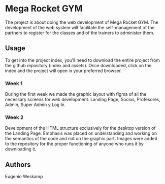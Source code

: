# Mega Rocket GYM
The project is about doing the web development of Mega Rocket GYM.
The development of the web system will facilitate the self-management of the partners to register for the classes and of the trainers to administer them.

## Usage
To get into the project index, you'll need to download the entire project from the github repository (index and assets).
Once downloaded, click on the index and the project will open in your preferred browser.

### Week 1
During the first week we made the graphic layout with figma of all the necessary screens for web development.
Landing Page, Socios, Profesores, Admin, Super Admin y Log In.

### Week 2
Development of the HTML structure exclusively for the desktop version of the Landing Page.
Emphasis was placed on understanding and working on the semantics of the code and not on the graphic part.
Images were added to the repository for the proper functioning of anyone who runs it by downloading it.

## Authors
Eugenio Weskamp